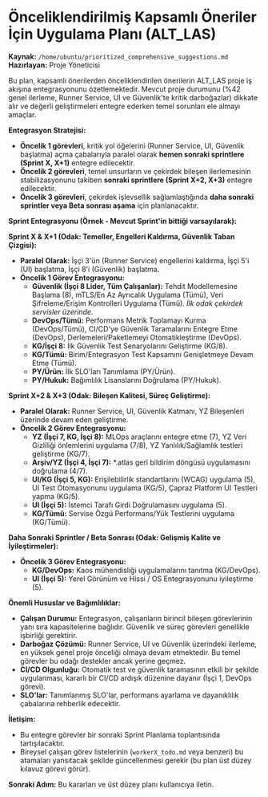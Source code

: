 # Önceliklendirilmiş Kapsamlı Öneriler İçin Uygulama Planı (ALT_LAS)

**Kaynak:** `/home/ubuntu/prioritized_comprehensive_suggestions.md`
**Hazırlayan:** Proje Yöneticisi

Bu plan, kapsamlı önerilerden önceliklendirilen önerilerin ALT_LAS proje iş akışına entegrasyonunu özetlemektedir. Mevcut proje durumunu (%42 genel ilerleme, Runner Service, UI ve Güvenlik'te kritik darboğazlar) dikkate alır ve değerli geliştirmeleri entegre ederken temel sorunları ele almayı amaçlar.

**Entegrasyon Stratejisi:**

*   **Öncelik 1 görevleri**, kritik yol öğelerini (Runner Service, UI, Güvenlik başlatma) açma çabalarıyla paralel olarak **hemen sonraki sprintlere (Sprint X, X+1)** entegre edilecektir.
*   **Öncelik 2 görevleri**, temel unsurların ve çekirdek bileşen ilerlemesinin stabilizasyonunu takiben **sonraki sprintlere (Sprint X+2, X+3)** entegre edilecektir.
*   **Öncelik 3 görevleri**, çekirdek işlevsellik sağlamlaştığında **daha sonraki sprintler veya Beta sonrası aşama** için planlanacaktır.

**Sprint Entegrasyonu (Örnek - Mevcut Sprint'in bittiği varsayılarak):**

**Sprint X & X+1 (Odak: Temeller, Engelleri Kaldırma, Güvenlik Taban Çizgisi):**

*   **Paralel Olarak:** İşçi 3'ün (Runner Service) engellerini kaldırma, İşçi 5'i (UI) başlatma, İşçi 8'i (Güvenlik) başlatma.
*   **Öncelik 1 Görev Entegrasyonu:**
    *   **Güvenlik (İşçi 8 Lider, Tüm Çalışanlar):** Tehdit Modellemesine Başlama (8), mTLS/En Az Ayrıcalık Uygulama (Tümü), Veri Şifreleme/Erişim Kontrolleri Uygulama (Tümü). *İlk odak çekirdek servisler üzerinde.*
    *   **DevOps/Tümü:** Performans Metrik Toplamayı Kurma (DevOps/Tümü), CI/CD'ye Güvenlik Taramalarını Entegre Etme (DevOps), Derlemeleri/Paketlemeyi Otomatikleştirme (DevOps).
    *   **KG/İşçi 8:** İlk Güvenlik Test Senaryolarını Geliştirme (KG/8).
    *   **KG/Tümü:** Birim/Entegrasyon Test Kapsamını Genişletmeye Devam Etme (Tümü).
    *   **PY/Ürün:** İlk SLO'ları Tanımlama (PY/Ürün).
    *   **PY/Hukuk:** Bağımlılık Lisanslarını Doğrulama (PY/Hukuk).

**Sprint X+2 & X+3 (Odak: Bileşen Kalitesi, Süreç Geliştirme):**

*   **Paralel Olarak:** Runner Service, UI, Güvenlik Katmanı, YZ Bileşenleri üzerinde devam eden geliştirme.
*   **Öncelik 2 Görev Entegrasyonu:**
    *   **YZ (İşçi 7, KG, İşçi 8):** MLOps araçlarını entegre etme (7), YZ Veri Gizliliği önlemlerini uygulama (7/8), YZ Yanlılık/Sağlamlık testleri geliştirme (KG/7).
    *   **Arşiv/YZ (İşçi 4, İşçi 7):** *.atlas geri bildirim döngüsü uygulamasını doğrulama (4/7).
    *   **UI/KG (İşçi 5, KG):** Erişilebilirlik standartlarını (WCAG) uygulama (5), UI Test Otomasyonunu uygulama (KG/5), Çapraz Platform UI Testleri yapma (KG/5).
    *   **UI (İşçi 5):** İstemci Tarafı Girdi Doğrulamasını uygulama (5).
    *   **KG/Tümü:** Servise Özgü Performans/Yük Testlerini uygulama (KG/Tümü).

**Daha Sonraki Sprintler / Beta Sonrası (Odak: Gelişmiş Kalite ve İyileştirmeler):**

*   **Öncelik 3 Görev Entegrasyonu:**
    *   **KG/DevOps:** Kaos mühendisliği uygulamalarını tanıtma (KG/DevOps).
    *   **UI (İşçi 5):** Yerel Görünüm ve Hissi / OS Entegrasyonunu iyileştirme (5).

**Önemli Hususlar ve Bağımlılıklar:**

*   **Çalışan Durumu:** Entegrasyon, çalışanların birincil bileşen görevlerinin yanı sıra kapasitelerine bağlıdır. Güvenlik ve süreç görevleri genellikle işbirliği gerektirir.
*   **Darboğaz Çözümü:** Runner Service, UI ve Güvenlik üzerindeki ilerleme, en yüksek genel proje önceliği olmaya devam etmektedir. Bu temel görevler bu odağı destekler ancak yerine geçmez.
*   **CI/CD Olgunluğu:** Otomatik test ve güvenlik taramasının etkili bir şekilde uygulanması, kararlı bir CI/CD ardışık düzenine dayanır (İşçi 1, DevOps görevi).
*   **SLO'lar:** Tanımlanmış SLO'lar, performans ayarlama ve dayanıklılık çabalarına rehberlik edecektir.

**İletişim:**

*   Bu entegre görevler bir sonraki Sprint Planlama toplantısında tartışılacaktır.
*   Bireysel çalışan görev listelerinin (`workerX_todo.md` veya benzeri) bu atamaları yansıtacak şekilde güncellenmesi gerekir (bu plan üst düzey kılavuz görevi görür).

**Sonraki Adım:** Bu kararları ve üst düzey planı kullanıcıya iletin.
